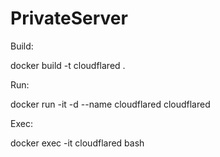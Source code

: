 # PrivateServer



Build:

docker build -t cloudflared .


Run:

docker run -it -d --name cloudflared cloudflared


Exec:

docker exec -it cloudflared bash

